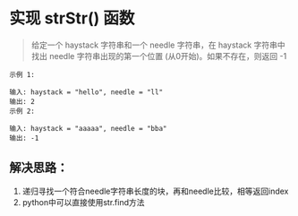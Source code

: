 # 实现 strStr() 函数
> 给定一个 haystack 字符串和一个 needle 字符串，在 haystack 字符串中找出 needle 字符串出现的第一个位置 (从0开始)。如果不存在，则返回  -1

```
示例 1:

输入: haystack = "hello", needle = "ll"
输出: 2
示例 2:

输入: haystack = "aaaaa", needle = "bba"
输出: -1
```


## 解决思路：
1. 递归寻找一个符合needle字符串长度的块，再和needle比较，相等返回index
2. python中可以直接使用str.find方法